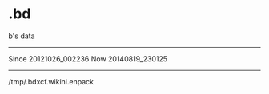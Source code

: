 .bd
===

b's data

----

Since 20121026_002236
Now 20140819_230125

----

/tmp/.bdxcf.wikini.enpack
